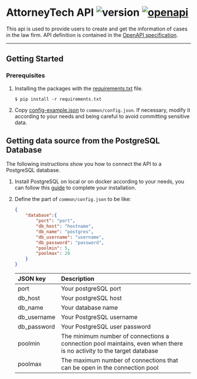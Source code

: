 # AttorneyTech API ![version](https://img.shields.io/badge/version-v1-blue) [![openapi](https://img.shields.io/badge/openapi-3-green.svg)](./openapi.yaml)

This api is used to provide users to create and get the information of cases in the law firm.
API definition is contained in the [OpenAPI specification](./openapi.yaml).

***

## Getting Started

### Prerequisites

1. Installing the packages with the [requirements.txt](./requirements.txt) file.

    ```shell
    $ pip install -r requirements.txt
    ```

3. Copy [config-example.json](./common/config-example.json) to `common/config.json`. If necessary, modify it according to your needs and being careful to avoid committing sensitive data.

## Getting data source from the PostgreSQL Database

The following instructions show you how to connect the API to a PostgreSQL database.

1. Install PostgreSQL on local or on docker according to your needs, you can follow this [guide](/attorneytech-database/README.md) to complete your installation.

2. Define the part of `common/config.json` to be like:

    ```json
    {
        "database":{
            "port": "port",
            "db_host": "hostname",
            "db_name": "postgres",
            "db_username": "username",
            "db_password": "password",
            "poolmin": 5,
            "poolmax": 20
        }
    }
    ```

    | JSON key | Description |
    | :----------- | :------ |
    | port | Your postgreSQL port |
    | db_host | Your postgreSQL host |
    | db_name | Your database name |
    | db_username | Your PostgreSQL username |
    | db_password | Your PostgreSQL user password |
    | poolmin | The minimum number of connections a connection pool maintains, even when there is no activity to the target database |
    | poolmax | The maximum number of connections that can be open in the connection pool |
